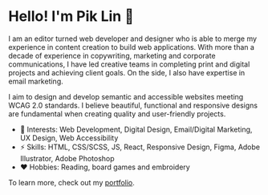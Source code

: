 ### <h1>Hello! I'm Pik Lin 👋</h1>

<p>I am an editor turned web developer and designer who is able to merge my experience in content creation to build web applications. With more than a decade of experience in copywriting, marketing and corporate communications, I have led creative teams in completing print and digital projects and achieving client goals. On the side, I also have expertise in email marketing.</p>

<p>I aim to design and develop semantic and accessible websites meeting WCAG 2.0 standards. I believe beautiful, functional and responsive designs are fundamental when creating quality and user-friendly projects.</p>

<ul>
  <li>🔭 Interests: Web Development, Digital Design, Email/Digital Marketing, UX Design, Web Accessibility
  <li>⚡ Skills: HTML, CSS/SCSS, JS, React, Responsive Design, Figma, Adobe Illustrator, Adobe Photoshop</li>
  <li>❤️ Hobbies: Reading, board games and embroidery</li>
</ul>

<p>To learn more, check out my <a href="https://www.piklinhoe.com/" aria-hidden="true">portfolio</a>.</p>
